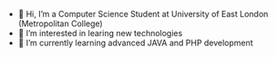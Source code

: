- 👋 Hi, I’m a Computer Science Student at University of East London (Metropolitan College)
- 👀 I’m interested in learing new technologies
- 🌱 I’m currently learning advanced JAVA and PHP development

<!---
KleriK-dev/KleriK-dev is a ✨ special ✨ repository because its `README.md` (this file) appears on your GitHub profile.
You can click the Preview link to take a look at your changes.
--->
